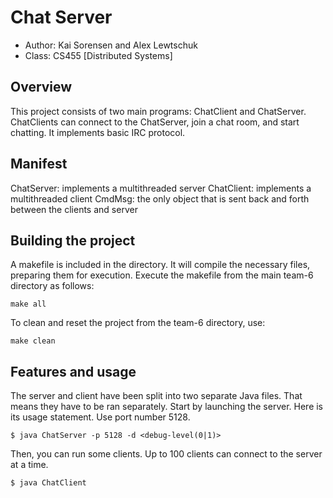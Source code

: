 # Chat Server

* Author: Kai Sorensen and Alex Lewtschuk
* Class: CS455 [Distributed Systems]

## Overview

This project consists of two main programs: ChatClient and ChatServer. ChatClients can connect
to the ChatServer, join a chat room, and start chatting. It implements basic IRC protocol.

## Manifest

ChatServer: implements a multithreaded server
ChatClient: implements a multithreaded client
CmdMsg: the only object that is sent back and forth between the clients and server

## Building the project

A makefile is included in the directory. It will compile the necessary files, preparing them for execution.
Execute the makefile from the main team-6 directory as follows:
```
make all
```
To clean and reset the project from the team-6 directory, use:
```
make clean
```

## Features and usage

The server and client have been split into two separate Java files. That means they have to be ran separately.
Start by launching the server. Here is its usage statement. Use port number 5128.
```
$ java ChatServer -p 5128 -d <debug-level(0|1)>
```
Then, you can run some clients. Up to 100 clients can connect to the server at a time.
```
$ java ChatClient
```
